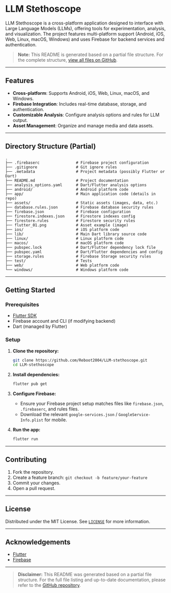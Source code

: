 # LLM Stethoscope

LLM Stethoscope is a cross-platform application designed to interface with Large Language Models (LLMs), offering tools for experimentation, analysis, and visualization. The project features multi-platform support (Android, iOS, Web, Linux, macOS, Windows) and uses Firebase for backend services and authentication.

> **Note:** This README is generated based on a partial file structure. For the complete structure, [view all files on GitHub](https://github.com/Reboot2004/LLM-stethoscope/tree/master).

---

## Features

- **Cross-platform**: Supports Android, iOS, Web, Linux, macOS, and Windows.
- **Firebase Integration**: Includes real-time database, storage, and authentication.
- **Customizable Analysis**: Configure analysis options and rules for LLM output.
- **Asset Management**: Organize and manage media and data assets.

---

## Directory Structure (Partial)

```
.
├── .firebaserc                # Firebase project configuration
├── .gitignore                 # Git ignore rules
├── .metadata                  # Project metadata (possibly Flutter or Dart)
├── README.md                  # Project documentation
├── analysis_options.yaml      # Dart/Flutter analysis options
├── android/                   # Android platform code
├── app/                       # Main application code (details in repo)
├── assets/                    # Static assets (images, data, etc.)
├── database.rules.json        # Firebase database security rules
├── firebase.json              # Firebase configuration
├── firestore.indexes.json     # Firestore indexes config
├── firestore.rules            # Firestore security rules
├── flutter_01.png             # Asset example (image)
├── ios/                       # iOS platform code
├── lib/                       # Main Dart library source code
├── linux/                     # Linux platform code
├── macos/                     # macOS platform code
├── pubspec.lock               # Dart/Flutter dependency lock file
├── pubspec.yaml               # Dart/Flutter dependencies and config
├── storage.rules              # Firebase Storage security rules
├── test/                      # Tests
├── web/                       # Web platform code
└── windows/                   # Windows platform code
```

---

## Getting Started

### Prerequisites

- [Flutter SDK](https://flutter.dev/)
- Firebase account and CLI (if modifying backend)
- Dart (managed by Flutter)

### Setup

1. **Clone the repository:**
   ```bash
   git clone https://github.com/Reboot2004/LLM-stethoscope.git
   cd LLM-stethoscope
   ```

2. **Install dependencies:**
   ```bash
   flutter pub get
   ```

3. **Configure Firebase:**
   - Ensure your Firebase project setup matches files like `firebase.json`, `.firebaserc`, and rules files.
   - Download the relevant `google-services.json` / `GoogleService-Info.plist` for mobile.

4. **Run the app:**
   ```bash
   flutter run
   ```

---

## Contributing

1. Fork the repository.
2. Create a feature branch: `git checkout -b feature/your-feature`
3. Commit your changes.
4. Open a pull request.

---

## License

Distributed under the MIT License. See [`LICENSE`](https://github.com/Reboot2004/LLM-stethoscope/blob/master/LICENSE) for more information.

---

## Acknowledgements

- [Flutter](https://flutter.dev/)
- [Firebase](https://firebase.google.com/)

---

> **Disclaimer:** This README was generated based on a partial file structure. For the full file listing and up-to-date documentation, please refer to the [GitHub repository](https://github.com/Reboot2004/LLM-stethoscope/tree/master).
